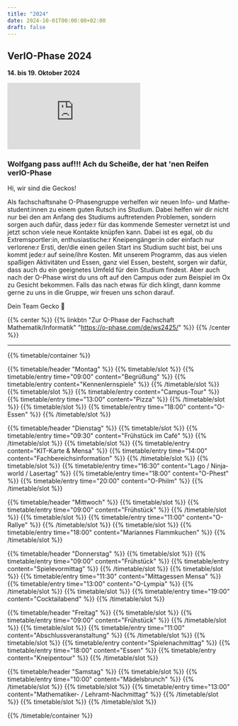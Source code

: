 ```yaml
---
title: "2024"
date: 2024-10-01T00:00:00+02:00
draft: false
---
```


## VerlO-Phase 2024

**14. bis 19. Oktober 2024**

<div class="youtube-embed">
    <iframe src="https://www.youtube-nocookie.com/embed/CQ_P9aOhxWI?modestbranding=1&rel=0" title="O-Wunder des Lebens | Team Gecko 🦎 Vorstellungsfilm" frameborder="0" allow="encrypted-media; picture-in-picture" allowfullscreen></iframe>
</div>

### Wolfgang pass auf!!! Ach du Scheiße, der hat 'nen Reifen verlO-Phase

Hi, wir sind die Geckos!

Als fachschafts&shy;nahe O-Phasen&shy;gruppe verhelfen wir neuen Info- und Mathe&shy;student:innen zu einem guten Rutsch ins Studium.
Dabei helfen wir dir nicht nur bei den am Anfang des Studiums auftre&shy;tenden Problemen, sondern sorgen auch dafür, dass jede:r für das kommende Semester vernetzt ist und jetzt schon viele neue Kontakte knüpfen kann.
Dabei ist es egal, ob du Extrem&shy;sportler:in, enthu&shy;sias&shy;tische:r Kneipen&shy;gänger:in oder einfach nur verlorene:r Ersti, der/die einen geilen Start ins Studium sucht bist, bei uns kommt jede:r auf seine/ihre Kosten.
Mit unserem Programm, das aus vielen spaßigen Aktivi&shy;täten und Essen, ganz viel Essen, besteht, sorgen wir dafür, dass auch du ein geeignetes Umfeld für dein Studium findest.
Aber auch nach der O-Phase wirst du uns oft auf den Campus oder zum Beispiel im Ox zu Gesicht bekommen.
Falls das nach etwas für dich klingt, dann komme gerne zu uns in die Gruppe, wir freuen uns schon darauf.

Dein Team Gecko 🦎

{{% center %}}
{{% linkbtn "Zur O-Phase der Fachschaft Mathematik/Informatik" "https://o-phase.com/de/ws2425/" %}}
{{% /center %}}

---

{{% timetable/container %}}

{{% timetable/header "Montag" %}}
{{% timetable/slot %}}
{{% timetable/entry time="09:00" content="Begrüßung" %}}
{{% timetable/entry content="Kennenlern&shy;spiele" %}}
{{% /timetable/slot %}}
{{% timetable/slot %}}
{{% timetable/entry content="Campus-Tour" %}}
{{% timetable/entry time="13:00" content="Pizza" %}}
{{% /timetable/slot %}}
{{% timetable/slot %}}
{{% timetable/entry time="18:00" content="O-Essen" %}}
{{% /timetable/slot %}}

{{% timetable/header "Dienstag" %}}
{{% timetable/slot %}}
{{% timetable/entry time="09:30" content="Früh&shy;stück im Café" %}}
{{% /timetable/slot %}}
{{% timetable/slot %}}
{{% timetable/entry content="KIT-Karte & Mensa" %}}
{{% timetable/entry time="14:00" content="Fach&shy;bereichs&shy;informa&shy;tion" %}}
{{% /timetable/slot %}}
{{% timetable/slot %}}
{{% timetable/entry time="16:30" content="Lago / Ninja&shy;world / Laser&shy;tag" %}}
{{% timetable/entry time="18:00" content="O-Phest" %}}
{{% timetable/entry time="20:00" content="O-Philm" %}}
{{% /timetable/slot %}}

{{% timetable/header "Mittwoch" %}}
{{% timetable/slot %}}
{{% timetable/entry time="09:00" content="Früh&shy;stück" %}}
{{% /timetable/slot %}}
{{% timetable/slot %}}
{{% timetable/entry time="11:00" content="O-Rallye" %}}
{{% /timetable/slot %}}
{{% timetable/slot %}}
{{% timetable/entry time="18:00" content="Mariannes Flamm&shy;kuchen" %}}
{{% /timetable/slot %}}

{{% timetable/header "Donnerstag" %}}
{{% timetable/slot %}}
{{% timetable/entry time="09:00" content="Früh&shy;stück" %}}
{{% timetable/entry content="Spiele&shy;vor&shy;mittag" %}}
{{% /timetable/slot %}}
{{% timetable/slot %}}
{{% timetable/entry time="11:30" content="Mittag&shy;essen Mensa" %}}
{{% timetable/entry time="13:00" content="O-Lympia" %}}
{{% /timetable/slot %}}
{{% timetable/slot %}}
{{% timetable/entry time="19:00" content="Cocktail&shy;abend" %}}
{{% /timetable/slot %}}

{{% timetable/header "Freitag" %}}
{{% timetable/slot %}}
{{% timetable/entry time="09:00" content="Früh&shy;stück" %}}
{{% /timetable/slot %}}
{{% timetable/slot %}}
{{% timetable/entry time="11:00" content="Abschluss&shy;veran&shy;staltung" %}}
{{% /timetable/slot %}}
{{% timetable/slot %}}
{{% timetable/entry content="Spiele&shy;nach&shy;mittag" %}}
{{% timetable/entry time="18:00" content="Essen" %}}
{{% timetable/entry content="Kneipen&shy;tour" %}}
{{% /timetable/slot %}}

{{% timetable/header "Samstag" %}}
{{% timetable/slot %}}
{{% timetable/entry time="10:00" content="Mädels&shy;brunch" %}}
{{% /timetable/slot %}}
{{% timetable/slot %}}
{{% timetable/entry time="13:00" content="Mathe&shy;matiker&shy;- / Lehramt-Nachmittag" %}}
{{% /timetable/slot %}}
{{% timetable/slot %}}
{{% /timetable/slot %}}

{{% /timetable/container %}}
